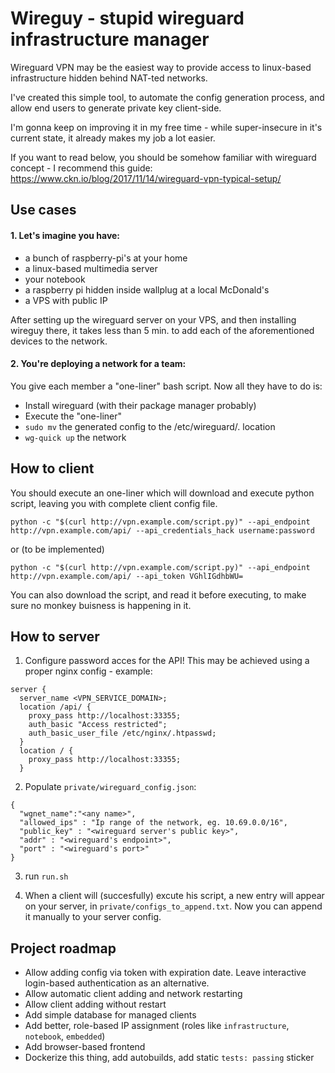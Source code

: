 # Wireguy - stupid wireguard infrastructure manager

Wireguard VPN may be the easiest way to provide access to linux-based infrastructure hidden behind NAT-ted networks.

I've created this simple tool, to automate the config generation process, and allow end users to generate private key client-side.

I'm gonna keep on improving it in my free time - while super-insecure in it's current state, it already makes my job a lot easier.

If you want to read below, you should be somehow familiar with wireguard concept - I recommend this guide: https://www.ckn.io/blog/2017/11/14/wireguard-vpn-typical-setup/

## Use cases

#### 1. Let's imagine you have:
* a bunch of raspberry-pi's at your home
* a linux-based multimedia server 
* your notebook
* a raspberry pi hidden inside wallplug at a local McDonald's
* a VPS with public IP

After setting up the wireguard server on your VPS, and then installing wireguy there, it takes less than 5 min. to add each of the aforementioned devices to the network.

#### 2. You're deploying a network for a team:

You give each member a "one-liner" bash script. Now all they have to do is:
* Install wireguard (with their package manager probably)
* Execute the "one-liner"
* `sudo mv` the generated config to the /etc/wireguard/. location
* `wg-quick up` the network

## How to client

You should execute an one-liner which will download and execute python script, leaving you with complete client config file.

`python -c "$(curl http://vpn.example.com/script.py)" --api_endpoint http://vpn.example.com/api/ --api_credentials_hack username:password`

or (to be implemented)

`python -c "$(curl http://vpn.example.com/script.py)" --api_endpoint http://vpn.example.com/api/ --api_token VGhlIGdhbWU=`

You can also download the script, and read it before executing, to make sure no monkey buisness is happening in it.

## How to server

1. Configure password acces for the API! This may be achieved using a proper nginx config - example:
```
server {
  server_name <VPN_SERVICE_DOMAIN>;
  location /api/ {
    proxy_pass http://localhost:33355; 
    auth_basic "Access restricted";
    auth_basic_user_file /etc/nginx/.htpasswd;
  }
  location / {
    proxy_pass http://localhost:33355; 
  }
```

2. Populate `private/wireguard_config.json`:

```
{
  "wgnet_name":"<any name>",
  "allowed_ips" : "Ip range of the network, eg. 10.69.0.0/16",
  "public_key" : "<wireguard server's public key>",
  "addr" : "<wireguard's endpoint>",
  "port" : "<wireguard's port>"
}
```

3. run `run.sh`

4. When a client will (succesfully) excute his script, a new entry will appear on your server, in `private/configs_to_append.txt`. Now you can append it manually to your server config.


## Project roadmap

* Allow adding config via token with expiration date. Leave interactive login-based authentication as an alternative.
* Allow automatic client adding and network restarting
* Allow client adding without restart
* Add simple database for managed clients
* Add better, role-based IP assignment (roles like `infrastructure`, `notebook`, `embedded`)
* Add browser-based frontend
* Dockerize this thing, add autobuilds, add static `tests: passing` sticker
